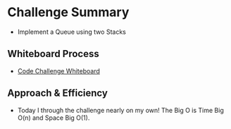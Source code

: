 # Challenge Summary

- Implement a Queue using two Stacks

## Whiteboard Process

- [Code Challenge  Whiteboard](/stack_queue_pseudo/whiteboard-11.png)

## Approach & Efficiency

- Today I through the challenge nearly on my own! The Big O is Time Big O(n) and Space Big O(1).
